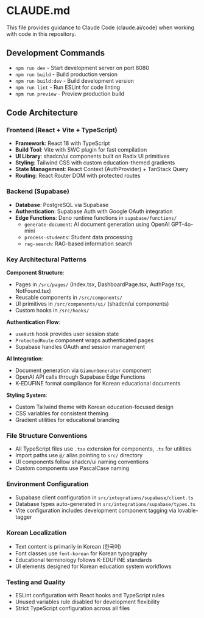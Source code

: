 # CLAUDE.md

This file provides guidance to Claude Code (claude.ai/code) when working with code in this repository.

## Development Commands

- `npm run dev` - Start development server on port 8080
- `npm run build` - Build production version
- `npm run build:dev` - Build development version
- `npm run lint` - Run ESLint for code linting
- `npm run preview` - Preview production build

## Code Architecture

### Frontend (React + Vite + TypeScript)
- **Framework**: React 18 with TypeScript
- **Build Tool**: Vite with SWC plugin for fast compilation
- **UI Library**: shadcn/ui components built on Radix UI primitives
- **Styling**: Tailwind CSS with custom education-themed gradients
- **State Management**: React Context (AuthProvider) + TanStack Query
- **Routing**: React Router DOM with protected routes

### Backend (Supabase)
- **Database**: PostgreSQL via Supabase
- **Authentication**: Supabase Auth with Google OAuth integration
- **Edge Functions**: Deno runtime functions in `supabase/functions/`
  - `generate-document`: AI document generation using OpenAI GPT-4o-mini
  - `process-students`: Student data processing
  - `rag-search`: RAG-based information search

### Key Architectural Patterns

**Component Structure**:
- Pages in `/src/pages/` (Index.tsx, DashboardPage.tsx, AuthPage.tsx, NotFound.tsx)
- Reusable components in `/src/components/`
- UI primitives in `/src/components/ui/` (shadcn/ui components)
- Custom hooks in `/src/hooks/`

**Authentication Flow**:
- `useAuth` hook provides user session state
- `ProtectedRoute` component wraps authenticated pages
- Supabase handles OAuth and session management

**AI Integration**:
- Document generation via `GiamunGenerator` component
- OpenAI API calls through Supabase Edge Functions
- K-EDUFINE format compliance for Korean educational documents

**Styling System**:
- Custom Tailwind theme with Korean education-focused design
- CSS variables for consistent theming
- Gradient utilities for educational branding

### File Structure Conventions

- All TypeScript files use `.tsx` extension for components, `.ts` for utilities
- Import paths use `@/` alias pointing to `src/` directory
- UI components follow shadcn/ui naming conventions
- Custom components use PascalCase naming

### Environment Configuration

- Supabase client configuration in `src/integrations/supabase/client.ts`
- Database types auto-generated in `src/integrations/supabase/types.ts`
- Vite configuration includes development component tagging via lovable-tagger

### Korean Localization

- Text content is primarily in Korean (한국어)
- Font classes use `font-korean` for Korean typography
- Educational terminology follows K-EDUFINE standards
- UI elements designed for Korean education system workflows

### Testing and Quality

- ESLint configuration with React hooks and TypeScript rules
- Unused variables rule disabled for development flexibility
- Strict TypeScript configuration across all files